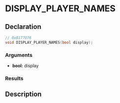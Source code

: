 # DISPLAY_PLAYER_NAMES

## Declaration
```cpp
// 0xB177D76
void DISPLAY_PLAYER_NAMES(bool display);
```

### Arguments
- **bool:** display

### Results

## Description
